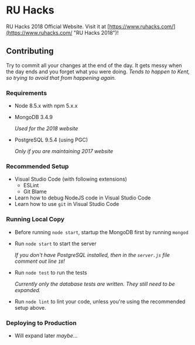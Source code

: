 # RU Hacks 

RU Hacks 2018 Official Website. Visit it at [https://www.ruhacks.com/](https://www.ruhacks.com/ "RU Hacks 2018")!

## Contributing

Try to commit all your changes at the end of the day. It gets messy when the day ends and you forget what you were doing. _Tends to happen to Kent, so trying to avoid that from happening again._

### Requirements

- Node 8.5.x with npm 5.x.x
- 
  MongoDB 3.4.9

  _Used for the 2018 website_
- 
  PostgreSQL 9.5.4 (using PGC)

  _Only if you are maintaining 2017 website_

### Recommended Setup

- Visual Studio Code (with following extensions)
  - ESLint
  - Git Blame
- Learn how to debug NodeJS code in Visual Studio Code
- Learn how to use `git` in Visual Studio Code

### Running Local Copy

- Before running `node start`, startup the MongoDB first by running `mongod`
- 
  Run `node start` to start the server

  _If you don't have PostgreSQL installed, then in the `server.js` file comment out line `18`!_
- 
  Run `node test` to run the tests

  _Currently only the database tests are written. They still need to be expanded._
- Run `node lint` to lint your code, unless you're using the recommended setup above.

### Deploying to Production

- Will expand later _maybe_...
